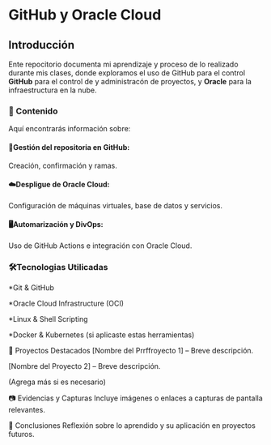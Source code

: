 # GitHub y Oracle Cloud
## Introducción
Ente repocitorio documenta mi aprendizaje y proceso de lo realizado durante mis clases, donde exploramos el uso de GitHub para el control **GitHub** para el control de y administracón de proyectos, y **Oracle** para la infraestructura en la nube.


### 🚀 Contenido 
Aquí encontrarás información sobre:

#### 📂Gestión del repositoria en GitHub:
Creación, confirmación y ramas.

#### ☁️Despligue de Oracle Cloud:
Configuración de máquinas virtuales, base de datos y servicios.

#### 🖥️Automarización y DivOps:
Uso de GitHub Actions e integración con Oracle Cloud.

### 🛠️Tecnologias Utilicadas
*Git & GitHub

*Oracle Cloud Infrastructure (OCI)

*Linux & Shell Scripting

*Docker & Kubernetes (si aplicaste estas herramientas)

📖 Proyectos Destacados
[Nombre del Prrffroyecto 1] – Breve descripción.

[Nombre del Proyecto 2] – Breve descripción.

(Agrega más si es necesario)

📷 Evidencias y Capturas
Incluye imágenes o enlaces a capturas de pantalla relevantes.

📌 Conclusiones
Reflexión sobre lo aprendido y su aplicación en proyectos futuros.


